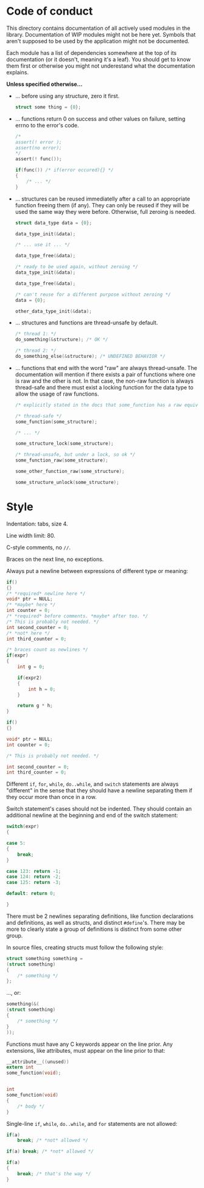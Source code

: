 # Code of conduct

This directory contains documentation of all actively used modules in the
library. Documentation of WIP modules might not be here yet. Symbols that
aren't supposed to be used by the application might not be documented.

Each module has a list of dependencies somewhere at the top of its
documentation (or it doesn't, meaning it's a leaf). You should get
to know them first or otherwise you might not underestand what the
documentation explains.

**Unless specified otherwise...**

- ... before using any structure, zero it first.

	```c
	struct some thing = {0};
	```

- ... functions return 0 on success and other values
    on failure, setting errno to the error's code.

	```c
	/*
	assert(! error );
	assert(no error);
	*/
	assert(! func());

	if(func()) /* if(error occured){} */
	{
		/* ... */
	}
	```

- ... structures can be reused immediatelly after a call to an appropriate
    function freeing them (if any). They can only be reused if they will
    be used the same way they were before. Otherwise, full zeroing is needed.

	```c
	struct data_type data = {0};

	data_type_init(&data);

	/* ... use it ... */

	data_type_free(&data);

	/* ready to be used again, without zeroing */
	data_type_init(&data);

	data_type_free(&data);

	/* can't reuse for a different purpose without zeroing */
	data = {0};

	other_data_type_init(&data);
	```

- ... structures and functions are thread-unsafe by default.

	```c
	/* thread 1: */
	do_something(&structure); /* OK */

	/* thread 2: */
	do_something_else(&structure); /* UNDEFINED BEHAVIOR */
	```

- ... functions that end with the word "raw" are always thread-unsafe. The
    documentation will mention if there exists a pair of functions where
    one is raw and the other is not. In that case, the non-raw function
    is always thread-safe and there must exist a locking function for
    the data type to allow the usage of raw functions.

	```c
	/* explicitly stated in the docs that some_function has a raw equivalent */

	/* thread-safe */
	some_function(some_structure);

	/* ... */

	some_structure_lock(some_structure);

	/* thread-unsafe, but under a lock, so ok */
	some_function_raw(some_structure);

	some_other_function_raw(some_structure);

	some_structure_unlock(some_structure);
	```

# Style

Indentation: tabs, size 4.

Line width limit: 80.

C-style comments, no `//`.

Braces on the next line, no exceptions.

Always put a newline between expressions of different type or meaning:

```c
if()
{}
/* *required* newline here */
void* ptr = NULL;
/* *maybe* here */
int counter = 0;
/* *required* before comments. *maybe* after too. */
/* This is probably not needed. */
int second_counter = 0;
/* *not* here */
int third_counter = 0;

/* braces count as newlines */
if(expr)
{
	int g = 0;

	if(expr2)
	{
		int h = 0;
	}

	return g * h;
}
```

```c
if()
{}

void* ptr = NULL;
int counter = 0;

/* This is probably not needed. */

int second_counter = 0;
int third_counter = 0;
```

Different `if`, `for`, `while`, `do..while`, and `switch` statements are always
"different" in the sense that they should have a newline separating them if they
occur more than once in a row.

Switch statement's cases should not be indented. They should contain an
additional newline at the beginning and end of the switch statement:

```c
switch(expr)
{

case 5:
{
	break;
}

case 123: return -1;
case 124: return -2;
case 125: return -3;

default: return 0;

}
```

There must be 2 newlines separating definitions, like function declarations
and definitions, as well as structs, and distinct `#define`'s. There may be
more to clearly state a group of definitions is distinct from some other group.

In source files, creating structs must follow the following style:

```c
struct something something =
(struct something)
{
	/* something */
};
```

..., or:

```c
something(&(
(struct something)
{
	/* something */
}
));
```

Functions must have any C keywords appear on the line prior. Any extensions,
like attributes, must appear on the line prior to that:

```c
__attribute__((unused))
extern int
some_function(void);


int
some_function(void)
{
	/* body */
}
```

Single-line `if`, `while`, `do..while`, and `for` statements are not allowed:

```c
if(a)
	break; /* *not* allowed */

if(a) break; /* *not* allowed */

if(a)
{
	break; /* that's the way */
}
```
